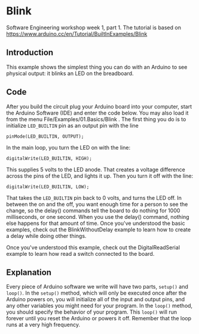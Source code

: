 # Blink

Software Engineering workshop week 1, part 1. The tutorial is based on https://www.arduino.cc/en/Tutorial/BuiltInExamples/Blink

## Introduction

This example shows the simplest thing you can do with an Arduino to see physical output: it blinks an LED on the breadboard.


## Code

After you build the circuit plug your Arduino board into your computer, start the Arduino Software (IDE) and enter the code below. You may also load it from the menu File/Examples/01.Basics/Blink . The first thing you do is to initialize `LED_BUILTIN` pin as an output pin with the line

    pinMode(LED_BUILTIN, OUTPUT);

In the main loop, you turn the LED on with the line:

    digitalWrite(LED_BUILTIN, HIGH);

This supplies 5 volts to the LED anode. That creates a voltage difference across the pins of the LED, and lights it up. Then you turn it off with the line:

    digitalWrite(LED_BUILTIN, LOW);

That takes the `LED_BUILTIN` pin back to 0 volts, and turns the LED off. In between the on and the off, you want enough time for a person to see the change, so the delay() commands tell the board to do nothing for 1000 milliseconds, or one second. When you use the delay() command, nothing else happens for that amount of time. Once you've understood the basic examples, check out the BlinkWithoutDelay example to learn how to create a delay while doing other things.

Once you've understood this example, check out the DigitalReadSerial example to learn how read a switch connected to the board.


## Explanation

Every piece of Arduino software we write will have two parts, `setup()` and `loop()`. In the `setup()` method, which will only be executed once after the Arduino powers on, you will initialize all of the input and output pins, and any other variables you might need for your program. In the `loop()` method, you should specify the behavior of your program. This `loop()` will run forever until you reset the Arduino or powers it off. Remember that the loop runs at a very high frequency.   
